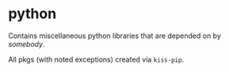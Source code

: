 # python

Contains miscellaneous python libraries that are depended on by *somebody*.

All pkgs (with noted exceptions) created via `kiss-pip`.
